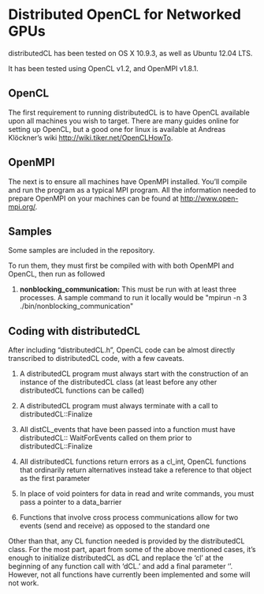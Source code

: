Distributed OpenCL for Networked GPUs
===
distributedCL has been tested on OS X 10.9.3, as well as Ubuntu 12.04
LTS.

It has been tested using OpenCL v1.2, and OpenMPI v1.8.1.

OpenCL
------

The first requirement to running distributedCL is
to have OpenCL available upon all machines you wish to target. There are
many guides online for setting up OpenCL, but a good one for linux is
available at Andreas Klöckner’s wiki
<http://wiki.tiker.net/OpenCLHowTo>.

OpenMPI
-------

The next is to ensure all machines have OpenMPI
installed. You’ll compile and run the program as a typical MPI program.
All the information needed to prepare OpenMPI on your machines can be
found at <http://www.open-mpi.org/>.

Samples
-------
Some samples are included in the repository.

To run them, they must first be compiled with with both OpenMPI and OpenCL, then run as followed

1. **nonblocking\_communication:** This must be run with at least three processes. A sample command to run it locally would be "mpirun -n 3 ./bin/nonblocking_communication"

Coding with distributedCL
-------------------------

After including “distributedCL.h”,
OpenCL code can be almost directly transcribed to distributedCL code,
with a few caveats.

1.  A distributedCL program must always start with the construction of
    an instance of the distributedCL class (at least before any other
    distributedCL functions can be called)

2.  A distributedCL program must always terminate with a call to
    distributedCL::Finalize

3.  All distCL\_events that have been passed into a function must have
    distributedCL:: WaitForEvents called on them prior to
    distributedCL::Finalize

4.  All distributedCL functions return errors as a cl\_int, OpenCL
    functions that ordinarily return alternatives instead take a
    reference to that object as the first parameter

5.  In place of void pointers for data in read and write commands, you
    must pass a pointer to a data\_barrier

6.  Functions that involve cross process communications allow for two
    events (send and receive) as opposed to the standard one

Other than that, any CL function needed is provided by the distributedCL
class. For the most part, apart from some of the above mentioned cases,
it’s enough to initialize distributedCL as dCL and replace the ‘cl’ at
the beginning of any function call with ‘dCL.’ and add a final parameter
‘’. However, not all functions have currently been implemented and some
will not work.
